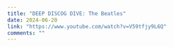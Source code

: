 ```yaml
---
title: "DEEP DISCOG DIVE: The Beatles"
date: 2024-06-20
link: "https://www.youtube.com/watch?v=V59tfjy9L6Q"
comments: ""
---
```


